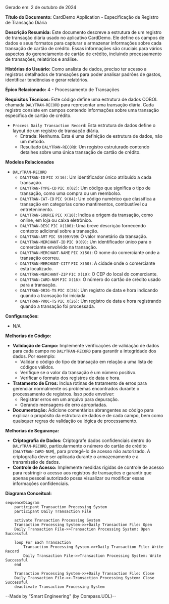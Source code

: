 Gerado em: 2 de outubro de 2024

**Título do Documento:** CardDemo Application - Especificação de Registro de Transação Diária

**Descrição Resumida:**
Este documento descreve a estrutura de um registro de transação diária usado no aplicativo CardDemo. Ele define os campos de dados e seus formatos para capturar e armazenar informações sobre cada transação de cartão de crédito. Essas informações são cruciais para vários aspectos do gerenciamento de cartão de crédito, incluindo processamento de transações, relatórios e análise. 

**Histórias do Usuário:**
Como analista de dados, preciso ter acesso a registros detalhados de transações para poder analisar padrões de gastos, identificar tendências e gerar relatórios.

**Épico Relacionado:**
4 - Processamento de Transações

**Requisitos Técnicos:**
Este código define uma estrutura de dados COBOL chamada `DALYTRAN-RECORD` para representar uma transação diária. Cada registro consiste em campos contendo informações sobre uma transação específica de cartão de crédito.

- `Process Daily Transaction Record`: Esta estrutura de dados define o layout de um registro de transação diária.
  - Entrada: Nenhuma. Esta é uma definição de estrutura de dados, não um método.
  - Resultado `DALYTRAN-RECORD`: Um registro estruturado contendo detalhes sobre uma única transação de cartão de crédito.

**Modelos Relacionados**
- `DALYTRAN-RECORD`
  - `DALYTRAN-ID` `PIC X(16)`: Um identificador único atribuído a cada transação.
  - `DALYTRAN-TYPE-CD` `PIC X(02)`: Um código que significa o tipo de transação, como uma compra ou um reembolso.
  - `DALYTRAN-CAT-CD` `PIC 9(04)`: Um código numérico que classifica a transação em categorias como mantimentos, combustível ou entretenimento.
  - `DALYTRAN-SOURCE` `PIC X(10)`: Indica a origem da transação, como online, em loja ou caixa eletrônico.
  - `DALYTRAN-DESC` `PIC X(100)`: Uma breve descrição fornecendo contexto adicional sobre a transação.
  - `DALYTRAN-AMT` `PIC S9(09)V99`: O valor monetário da transação.
  - `DALYTRAN-MERCHANT-ID` `PIC 9(09)`: Um identificador único para o comerciante envolvido na transação.
  - `DALYTRAN-MERCHANT-NAME` `PIC X(50)`: O nome do comerciante onde a transação ocorreu.
  - `DALYTRAN-MERCHANT-CITY` `PIC X(50)`: A cidade onde o comerciante está localizado.
  - `DALYTRAN-MERCHANT-ZIP` `PIC X(10)`: O CEP do local do comerciante.
  - `DALYTRAN-CARD-NUM` `PIC X(16)`: O número do cartão de crédito usado para a transação.
  - `DALYTRAN-ORIG-TS` `PIC X(26)`: Um registro de data e hora indicando quando a transação foi iniciada.
  - `DALYTRAN-PROC-TS` `PIC X(26)`: Um registro de data e hora registrando quando a transação foi processada.

**Configurações:**
- N/A

**Melhorias de Código:**
- **Validação de Campo:** Implemente verificações de validação de dados para cada campo no `DALYTRAN-RECORD` para garantir a integridade dos dados. Por exemplo:
    - Validar o código do tipo de transação em relação a uma lista de códigos válidos.
    - Verifique se o valor da transação é um número positivo.
    - Verificar o formato dos registros de data e hora.
- **Tratamento de Erros:** Inclua rotinas de tratamento de erros para gerenciar normalmente os problemas encontrados durante o processamento de registros. Isso pode envolver:
    - Registrar erros em um arquivo para depuração.
    - Gerando mensagens de erro apropriadas.
- **Documentação:** Adicione comentários abrangentes ao código para explicar o propósito da estrutura de dados e de cada campo, bem como quaisquer regras de validação ou lógica de processamento. 

**Melhorias de Segurança:**
- **Criptografia de Dados:** Criptografe dados confidenciais dentro do `DALYTRAN-RECORD`, particularmente o número do cartão de crédito (`DALYTRAN-CARD-NUM`), para protegê-lo de acesso não autorizado. A criptografia deve ser aplicada durante o armazenamento e a transmissão de dados.
- **Controle de Acesso:** Implemente medidas rígidas de controle de acesso para restringir o acesso aos registros de transações e garantir que apenas pessoal autorizado possa visualizar ou modificar essas informações confidenciais.

**Diagrama Conceitual:**
```mermaid
sequenceDiagram
    participant Transaction Processing System
    participant Daily Transaction File

    activate Transaction Processing System
    Transaction Processing System->>+Daily Transaction File: Open
    Daily Transaction File->>Transaction Processing System: Open Successful

    loop For Each Transaction
        Transaction Processing System->>+Daily Transaction File: Write Record
        Daily Transaction File->>Transaction Processing System: Write Successful
    end

    Transaction Processing System->>+Daily Transaction File: Close
    Daily Transaction File->>-Transaction Processing System: Close Successful
    deactivate Transaction Processing System
```

--Made by "Smart Engineering" (by Compass.UOL)--